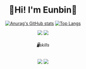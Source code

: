 <div align="center">
<h1>🙌Hi! I'm Eunbin🐰</h1>

[![Anurag's GitHub stats](https://github-readme-stats.vercel.app/api?username=eunbinnie)](https://github.com/eunbinnie/github-readme-stats)
[![Top Langs](https://github-readme-stats.vercel.app/api/top-langs/?username=eunbinnie)](https://github.com/eunbinnie/github-readme-stats)

<a href="https://hits.seeyoufarm.com"><img src="https://hits.seeyoufarm.com/api/count/incr/badge.svg?url=https%3A%2F%2Fgithub.com%2Feunbinnie&count_bg=%23000000&title_bg=%23000000&icon=github.svg&icon_color=%23E7E7E7&title=GitHub&edge_flat=false"/></a>
<a href="https://blog.naver.com/dmsqlsdl54"><img src="https://img.shields.io/badge/Blog-FF5722?style=flat-square&logo=Blogger&logoColor=white"/></a>

<h6>🖥skills</h6>
<img src="https://img.shields.io/badge/HTML5-E34F26?style=flat-squarestyle=for-the-badge&logo=HTML5&logoColor=white">
<img src="https://img.shields.io/badge/CSS3-1572B6?style=flat-squarestyle=for-the-badge&logo=CSS3&logoColor=white">

</div>
